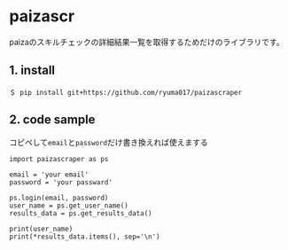 # paizascr
paizaのスキルチェックの詳細結果一覧を取得するためだけのライブラリです。


## 1. install
    ＄ pip install git+https://github.com/ryuma017/paizascraper

## 2. code sample
コピペして`email`と`password`だけ書き換えれば使えまする

    import paizascraper as ps

    email = 'your email'
    password = 'your passward'

    ps.login(email, password)
    user_name = ps.get_user_name()
    results_data = ps.get_results_data()

    print(user_name)
    print(*results_data.items(), sep='\n')
